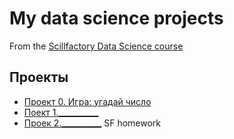 # My data science projects
From the [Scillfactory Data Science course](https://skillfactory.ru/data-scientist)

## Проекты

* [Проект 0. Игра: угадай число](https://github.com/Nikiv76/sf_ds2025/blob/main/project_0)
* [Поект 1.__________](__________)
* [Проек 2.__________](__________)
SF homework
